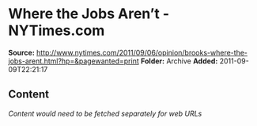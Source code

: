 # Where the Jobs Aren’t - NYTimes.com

**Source:** http://www.nytimes.com/2011/09/06/opinion/brooks-where-the-jobs-arent.html?hp=&pagewanted=print
**Folder:** Archive
**Added:** 2011-09-09T22:21:17




## Content
*Content would need to be fetched separately for web URLs*
